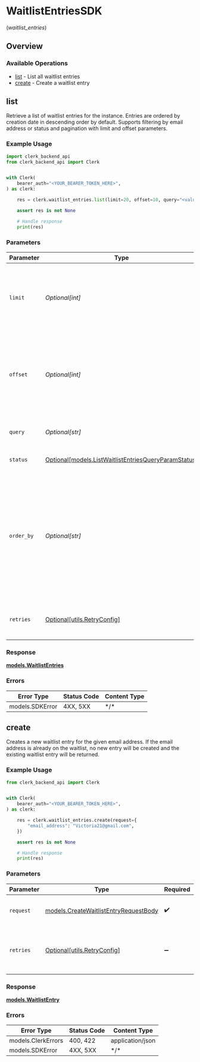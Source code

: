 # WaitlistEntriesSDK
(*waitlist_entries*)

## Overview

### Available Operations

* [list](#list) - List all waitlist entries
* [create](#create) - Create a waitlist entry

## list

Retrieve a list of waitlist entries for the instance.
Entries are ordered by creation date in descending order by default.
Supports filtering by email address or status and pagination with limit and offset parameters.

### Example Usage

<!-- UsageSnippet language="python" operationID="ListWaitlistEntries" method="get" path="/waitlist_entries" -->
```python
import clerk_backend_api
from clerk_backend_api import Clerk


with Clerk(
    bearer_auth="<YOUR_BEARER_TOKEN_HERE>",
) as clerk:

    res = clerk.waitlist_entries.list(limit=20, offset=10, query="<value>", status=clerk_backend_api.ListWaitlistEntriesQueryParamStatus.INVITED, order_by="-created_at")

    assert res is not None

    # Handle response
    print(res)

```

### Parameters

| Parameter                                                                                                                                                                          | Type                                                                                                                                                                               | Required                                                                                                                                                                           | Description                                                                                                                                                                        | Example                                                                                                                                                                            |
| ---------------------------------------------------------------------------------------------------------------------------------------------------------------------------------- | ---------------------------------------------------------------------------------------------------------------------------------------------------------------------------------- | ---------------------------------------------------------------------------------------------------------------------------------------------------------------------------------- | ---------------------------------------------------------------------------------------------------------------------------------------------------------------------------------- | ---------------------------------------------------------------------------------------------------------------------------------------------------------------------------------- |
| `limit`                                                                                                                                                                            | *Optional[int]*                                                                                                                                                                    | :heavy_minus_sign:                                                                                                                                                                 | Applies a limit to the number of results returned.<br/>Can be used for paginating the results together with `offset`.                                                              | 20                                                                                                                                                                                 |
| `offset`                                                                                                                                                                           | *Optional[int]*                                                                                                                                                                    | :heavy_minus_sign:                                                                                                                                                                 | Skip the first `offset` results when paginating.<br/>Needs to be an integer greater or equal to zero.<br/>To be used in conjunction with `limit`.                                  | 10                                                                                                                                                                                 |
| `query`                                                                                                                                                                            | *Optional[str]*                                                                                                                                                                    | :heavy_minus_sign:                                                                                                                                                                 | Filter waitlist entries by `email_address` or `id`                                                                                                                                 |                                                                                                                                                                                    |
| `status`                                                                                                                                                                           | [Optional[models.ListWaitlistEntriesQueryParamStatus]](../../models/listwaitlistentriesqueryparamstatus.md)                                                                        | :heavy_minus_sign:                                                                                                                                                                 | Filter waitlist entries by their status                                                                                                                                            |                                                                                                                                                                                    |
| `order_by`                                                                                                                                                                         | *Optional[str]*                                                                                                                                                                    | :heavy_minus_sign:                                                                                                                                                                 | Specify the order of results. Supported values are:<br/>- `created_at`<br/>- `email_address`<br/>- `invited_at`<br/><br/>Use `+` for ascending or `-` for descending order. Defaults to `-created_at`. |                                                                                                                                                                                    |
| `retries`                                                                                                                                                                          | [Optional[utils.RetryConfig]](../../models/utils/retryconfig.md)                                                                                                                   | :heavy_minus_sign:                                                                                                                                                                 | Configuration to override the default retry behavior of the client.                                                                                                                |                                                                                                                                                                                    |

### Response

**[models.WaitlistEntries](../../models/waitlistentries.md)**

### Errors

| Error Type      | Status Code     | Content Type    |
| --------------- | --------------- | --------------- |
| models.SDKError | 4XX, 5XX        | \*/\*           |

## create

Creates a new waitlist entry for the given email address.
If the email address is already on the waitlist, no new entry will be created and the existing waitlist entry will be returned.

### Example Usage

<!-- UsageSnippet language="python" operationID="CreateWaitlistEntry" method="post" path="/waitlist_entries" -->
```python
from clerk_backend_api import Clerk


with Clerk(
    bearer_auth="<YOUR_BEARER_TOKEN_HERE>",
) as clerk:

    res = clerk.waitlist_entries.create(request={
        "email_address": "Victoria21@gmail.com",
    })

    assert res is not None

    # Handle response
    print(res)

```

### Parameters

| Parameter                                                                               | Type                                                                                    | Required                                                                                | Description                                                                             |
| --------------------------------------------------------------------------------------- | --------------------------------------------------------------------------------------- | --------------------------------------------------------------------------------------- | --------------------------------------------------------------------------------------- |
| `request`                                                                               | [models.CreateWaitlistEntryRequestBody](../../models/createwaitlistentryrequestbody.md) | :heavy_check_mark:                                                                      | The request object to use for the request.                                              |
| `retries`                                                                               | [Optional[utils.RetryConfig]](../../models/utils/retryconfig.md)                        | :heavy_minus_sign:                                                                      | Configuration to override the default retry behavior of the client.                     |

### Response

**[models.WaitlistEntry](../../models/waitlistentry.md)**

### Errors

| Error Type         | Status Code        | Content Type       |
| ------------------ | ------------------ | ------------------ |
| models.ClerkErrors | 400, 422           | application/json   |
| models.SDKError    | 4XX, 5XX           | \*/\*              |